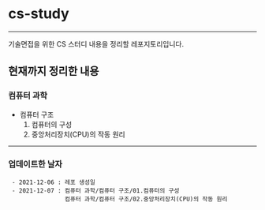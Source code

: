 # cs-study
***

기술면접을 위한 CS 스터디 내용을 정리할 레포지토리입니다.

## 현재까지 정리한 내용

### 컴퓨터 과학

+ 컴퓨터 구조
    1. 컴퓨터의 구성
    2. 중앙처리장치(CPU)의 작동 원리




***





### 업데이트한 날자
```
 - 2021-12-06 : 레포 생성일
 - 2021-12-07 : 컴퓨터 과학/컴퓨터 구조/01.컴퓨터의 구성
                컴퓨터 과학/컴퓨터 구조/02.중앙처리장치(CPU)의 작동 원리
```

